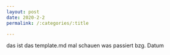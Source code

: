 ```yaml
---
layout: post
date: 2020-2-2
permalink: /:categories/:title

---
```


das ist das template.md mal schauen was passiert bzg. Datum
